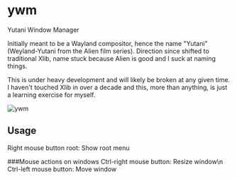 # ywm
Yutani Window Manager

Initially meant to be a Wayland compositor, hence the name "Yutani" (Weyland-Yutani from the Alien film series). Direction since shifted to traditional Xlib, name stuck because Alien is good and I suck at naming things.

This is under heavy development and will likely be broken at any given time.  I haven't touched Xlib in over a decade and this, more than anything, is just a learning exercise for myself.

![ywm](https://i.imgur.com/aMC0R8r.png)

## Usage
Right mouse button root: Show root menu

###Mouse actions on windows
Ctrl-right mouse button: Resize window\n
Ctrl-left mouse button: Move window